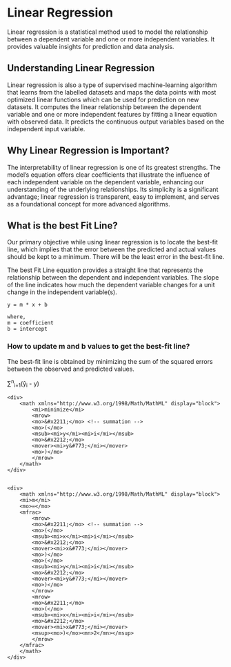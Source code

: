 <div>

#   Linear Regression
Linear regression is a statistical method used to model the relationship between a dependent variable and one or more independent variables. It provides valuable insights for prediction and data analysis. <br>

##  Understanding Linear Regression
Linear regression is also a type of supervised machine-learning algorithm that learns from the labelled datasets and maps the data points with most optimized linear functions which can be used for prediction on new datasets. It computes the linear relationship between the dependent variable and one or more independent features by fitting a linear equation with observed data. It predicts the continuous output variables based on the independent input variable. <br>

##  Why Linear Regression is Important?
The interpretability of linear regression is one of its greatest strengths. The model’s equation offers clear coefficients that illustrate the influence of each independent variable on the dependent variable, enhancing our understanding of the underlying relationships. Its simplicity is a significant advantage; linear regression is transparent, easy to implement, and serves as a foundational concept for more advanced algorithms. <br>

##  What is the best Fit Line?
Our primary objective while using linear regression is to locate the best-fit line, which implies that the error between the predicted and actual values should be kept to a minimum. There will be the least error in the best-fit line.<br>

The best Fit Line equation provides a straight line that represents the relationship between the dependent and independent variables. The slope of the line indicates how much the dependent variable changes for a unit change in the independent variable(s). <br>

```
y = m * x + b

where, 
m = coefficient
b = intercept
```

### How to update m and b values to get the best-fit line? 
The best-fit line is obtained by minimizing the sum of the squared errors between the observed and predicted values.
    <div>
        &sum;<sup>n</sup><sub>i=1</sub>(y&#770;<sub>i</sub> - y)
    </div>

    <div>
        <math xmlns="http://www.w3.org/1998/Math/MathML" display="block">
            <mi>minimize</mi>
            <mrow>
            <mo>&#x2211;</mo> <!-- summation -->
            <mo>(</mo>
            <msub><mi>y</mi><mi>i</mi></msub>
            <mo>&#x2212;</mo>
            <mover><mi>y&#773;</mi></mover>
            <mo>)</mo>
            </mrow>
        </math>
    </div>


    <div>
        <math xmlns="http://www.w3.org/1998/Math/MathML" display="block">
        <mi>m</mi>
        <mo>=</mo>
        <mfrac>
            <mrow>
            <mo>&#x2211;</mo> <!-- summation -->
            <mo>(</mo>
            <msub><mi>x</mi><mi>i</mi></msub>
            <mo>&#x2212;</mo>
            <mover><mi>x&#773;</mi></mover>
            <mo>)</mo>
            <mo>(</mo>
            <msub><mi>y</mi><mi>i</mi></msub>
            <mo>&#x2212;</mo>
            <mover><mi>y&#773;</mi></mover>
            <mo>)</mo>
            </mrow>
            <mrow>
            <mo>&#x2211;</mo>
            <mo>(</mo>
            <msub><mi>x</mi><mi>i</mi></msub>
            <mo>&#x2212;</mo>
            <mover><mi>x&#773;</mi></mover>
            <msup><mo>)</mo><mn>2</mn></msup>
            </mrow>
        </mfrac>
        </math>
    </div>
</div>
